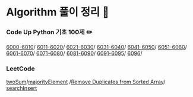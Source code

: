 Algorithm 풀이 정리 🦾
========================


### Code Up Python 기초 100제 ✏️
[6000-6010](./CodeUp100/6000-6010.md)/
[6011-6020](./CodeUp100/6011-6020.md)/
[6021-6030](./CodeUp100/6021-6030.md)/
[6031-6040](./CodeUp100/6031-6040.md)/
[6041-6050](./CodeUp100/6041-6050.md)/
[6051-6060](./CodeUp100/6051-6060.md)/
[6061-6070](./CodeUp100/6061-6070.md)/
[6071-6080](./CodeUp100/6071-6080.md)/
[6081-6090](./CodeUp100/6081-6090.md)/
[6091-6095](./CodeUp100/6091-6095.md)/
[6096](./CodeUp100/6096.md)/

### LeetCode
[twoSum](./LeetCode/Array/twoSum.md)/[majorityElement](./LeetCode/Array/majorityElement.md)
/[Remove Duplicates from Sorted Array](./LeetCode/Array/removeDuplicates.md)/ [searchInsert](./LeetCode/Array/searchInsert.md)

